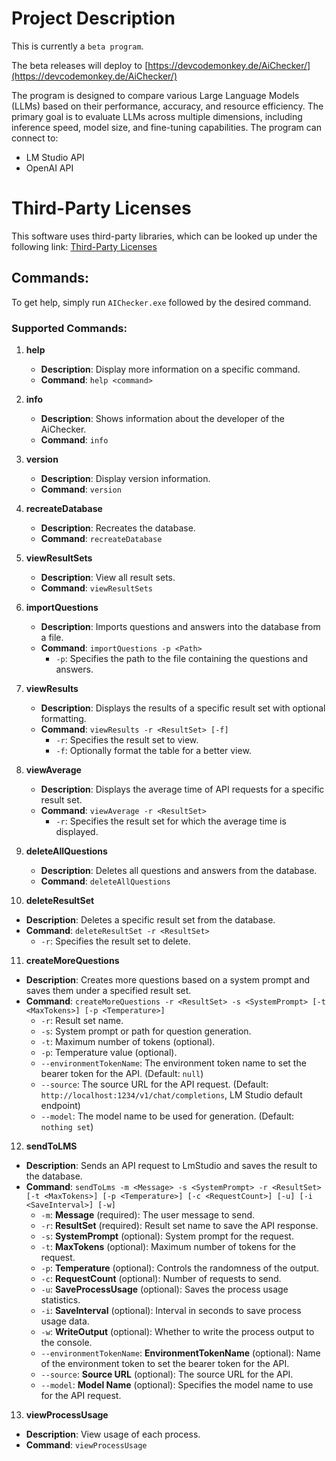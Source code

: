 # Project Description

This is currently a `beta program`.

The beta releases will deploy to [https://devcodemonkey.de/AiChecker/](https://devcodemonkey.de/AiChecker/)

The program is designed to compare various Large Language Models (LLMs) based on their performance, accuracy, and resource efficiency. The primary goal is to evaluate LLMs across multiple dimensions, including inference speed, model size, and fine-tuning capabilities. The program can connect to:

- LM Studio API
- OpenAI API

# Third-Party Licenses

This software uses third-party libraries, which can be looked up under the following link: [Third-Party Licenses](https://github.com/devcodemonkey/de.devcodemonkey.AIChecker/blob/main/THIRD_PARTY_LICENSES.md)

## Commands:

To get help, simply run `AIChecker.exe` followed by the desired command.

### Supported Commands:

1. **help**

   - **Description**: Display more information on a specific command.
   - **Command**: `help <command>`

2. **info**

   - **Description**: Shows information about the developer of the AiChecker.
   - **Command**: `info`

3. **version**

   - **Description**: Display version information.
   - **Command**: `version`

4. **recreateDatabase**

   - **Description**: Recreates the database.
   - **Command**: `recreateDatabase`

5. **viewResultSets**

   - **Description**: View all result sets.
   - **Command**: `viewResultSets`

6. **importQuestions**

   - **Description**: Imports questions and answers into the database from a file.
   - **Command**: `importQuestions -p <Path>`
     - `-p`: Specifies the path to the file containing the questions and answers.

7. **viewResults**

   - **Description**: Displays the results of a specific result set with optional formatting.
   - **Command**: `viewResults -r <ResultSet> [-f]`
     - `-r`: Specifies the result set to view.
     - `-f`: Optionally format the table for a better view.

8. **viewAverage**

   - **Description**: Displays the average time of API requests for a specific result set.
   - **Command**: `viewAverage -r <ResultSet>`
     - `-r`: Specifies the result set for which the average time is displayed.

9. **deleteAllQuestions**

   - **Description**: Deletes all questions and answers from the database.
   - **Command**: `deleteAllQuestions`

10. **deleteResultSet**

- **Description**: Deletes a specific result set from the database.
- **Command**: `deleteResultSet -r <ResultSet>`
  - `-r`: Specifies the result set to delete.

11. **createMoreQuestions**

- **Description**: Creates more questions based on a system prompt and saves them under a specified result set.
- **Command**: `createMoreQuestions -r <ResultSet> -s <SystemPrompt> [-t <MaxTokens>] [-p <Temperature>]`
  - `-r`: Result set name.
  - `-s`: System prompt or path for question generation.
  - `-t`: Maximum number of tokens (optional).
  - `-p`: Temperature value (optional).
  - `--environmentTokenName`: The environment token name to set the bearer token for the API. (Default: `null`)
  - `--source`: The source URL for the API request. (Default: `http://localhost:1234/v1/chat/completions`, LM Studio default endpoint)
  - `--model`: The model name to be used for generation. (Default: `nothing set`)

12. **sendToLMS**

- **Description**: Sends an API request to LmStudio and saves the result to the database.
- **Command**: `sendToLms -m <Message> -s <SystemPrompt> -r <ResultSet> [-t <MaxTokens>] [-p <Temperature>] [-c <RequestCount>] [-u] [-i <SaveInterval>] [-w]`
  - `-m`: **Message** (required): The user message to send.
  - `-r`: **ResultSet** (required): Result set name to save the API response.
  - `-s`: **SystemPrompt** (optional): System prompt for the request.
  - `-t`: **MaxTokens** (optional): Maximum number of tokens for the request.
  - `-p`: **Temperature** (optional): Controls the randomness of the output.
  - `-c`: **RequestCount** (optional): Number of requests to send.
  - `-u`: **SaveProcessUsage** (optional): Saves the process usage statistics.
  - `-i`: **SaveInterval** (optional): Interval in seconds to save process usage data.
  - `-w`: **WriteOutput** (optional): Whether to write the process output to the console.
  - `--environmentTokenName`: **EnvironmentTokenName** (optional): Name of the environment token to set the bearer token for the API.
  - `--source`: **Source URL** (optional): The source URL for the API.
  - `--model`: **Model Name** (optional): Specifies the model name to use for the API request.

13. **viewProcessUsage**

- **Description**: View usage of each process.
- **Command**: `viewProcessUsage`
